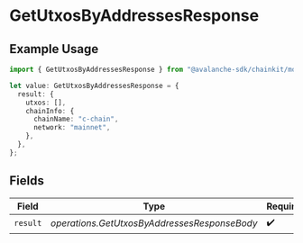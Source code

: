 # GetUtxosByAddressesResponse

## Example Usage

```typescript
import { GetUtxosByAddressesResponse } from "@avalanche-sdk/chainkit/models/operations";

let value: GetUtxosByAddressesResponse = {
  result: {
    utxos: [],
    chainInfo: {
      chainName: "c-chain",
      network: "mainnet",
    },
  },
};
```

## Fields

| Field                                        | Type                                         | Required                                     | Description                                  |
| -------------------------------------------- | -------------------------------------------- | -------------------------------------------- | -------------------------------------------- |
| `result`                                     | *operations.GetUtxosByAddressesResponseBody* | :heavy_check_mark:                           | N/A                                          |